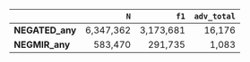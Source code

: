 |                 |       `N` |      `f1` |   `adv_total` |
|:----------------|----------:|----------:|--------------:|
| **NEGATED_any** | 6,347,362 | 3,173,681 |        16,176 |
| **NEGMIR_any**  |   583,470 |   291,735 |         1,083 |
